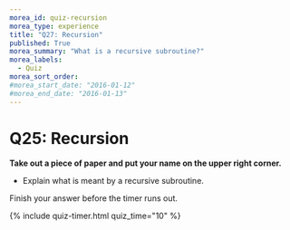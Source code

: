 ```yaml
---
morea_id: quiz-recursion
morea_type: experience
title: "Q27: Recursion"
published: True
morea_summary: "What is a recursive subroutine?"
morea_labels:
  - Quiz
morea_sort_order:
#morea_start_date: "2016-01-12"
#morea_end_date: "2016-01-13"
---
```


# Q25: Recursion

**Take out a piece of paper and put your name on the upper right corner.**

* Explain what is meant by a recursive subroutine.

Finish your answer before the timer runs out.

{% include quiz-timer.html quiz_time="10" %}


